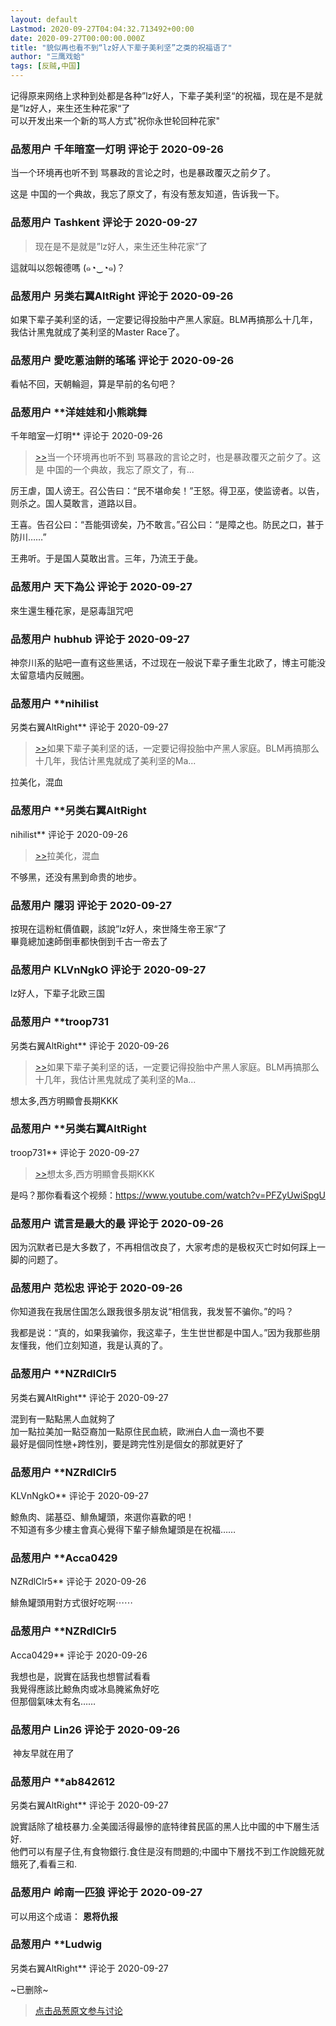 ```yaml
---
layout: default
Lastmod: 2020-09-27T04:04:32.713492+00:00
date: 2020-09-27T00:00:00.000Z
title: "貌似再也看不到“lz好人下辈子美利坚”之类的祝福语了"
author: "三鹰戏蛤"
tags: [反贼,中国]
---
```


记得原来网络上求种到处都是各种”lz好人，下辈子美利坚“的祝福，现在是不是就是”lz好人，来生还生种花家“了  
可以开发出来一个新的骂人方式"祝你永世轮回种花家"

            
### 品葱用户 **千年暗室一灯明** 评论于 2020-09-26
        
当一个环境再也听不到 骂暴政的言论之时，也是暴政覆灭之前夕了。  
  
这是 中国的一个典故，我忘了原文了，有没有葱友知道，告诉我一下。
        


            
### 品葱用户 **Tashkent** 评论于 2020-09-27
        
> 现在是不是就是”lz好人，来生还生种花家“了

  
  
這就叫以怨報德嗎 (๑◔‿◔๑)？
        


            
### 品葱用户 **另类右翼AltRight** 评论于 2020-09-26
        
如果下辈子美利坚的话，一定要记得投胎中产黑人家庭。BLM再搞那么十几年，我估计黑鬼就成了美利坚的Master Race了。
        


            
### 品葱用户 **愛吃蔥油餅的瑤瑤** 评论于 2020-09-26
        
看帖不回，天朝輪迴，算是早前的名句吧？
        


            
### 品葱用户 **洋娃娃和小熊跳舞 
千年暗室一灯明** 评论于 2020-09-26
        
> [\>>]( "/article/item_id-504151#")当一个环境再也听不到 骂暴政的言论之时，也是暴政覆灭之前夕了。这是 中国的一个典故，我忘了原文了，有...

  
  
厉王虐，国人谤王。召公告曰：“民不堪命矣！”王怒。得卫巫，使监谤者。以告，则杀之。国人莫敢言，道路以目。  
  
王喜。告召公曰：“吾能弭谤矣，乃不敢言。”召公曰：“是障之也。防民之口，甚于防川……”  
  
王弗听。于是国人莫敢出言。三年，乃流王于彘。
        


            
### 品葱用户 **天下為公** 评论于 2020-09-27
        
來生還生種花家，是惡毒詛咒吧
        


            
### 品葱用户 **hubhub** 评论于 2020-09-27
        
神奈川系的贴吧一直有这些黑话，不过现在一般说下辈子重生北欧了，博主可能没太留意墙内反贼圈。
        


            
### 品葱用户 **nihilist 
另类右翼AltRight** 评论于 2020-09-27
        
> [\>>]( "/article/item_id-504158#")如果下辈子美利坚的话，一定要记得投胎中产黑人家庭。BLM再搞那么十几年，我估计黑鬼就成了美利坚的Ma...

  
  
拉美化，混血
        


            
### 品葱用户 **另类右翼AltRight 
nihilist** 评论于 2020-09-26
        
> [\>>]( "/article/item_id-504176#")拉美化，混血

  
不够黑，还没有黑到命贵的地步。
        


            
### 品葱用户 **隱羽** 评论于 2020-09-27
        
按現在這粉紅價值觀，該說”lz好人，來世降生帝王家“了  
畢竟總加速師倒車都快倒到千古一帝去了
        


            
### 品葱用户 **KLVnNgkO** 评论于 2020-09-27
        
lz好人，下辈子北欧三国
        


            
### 品葱用户 **troop731 
另类右翼AltRight** 评论于 2020-09-26
        
> [\>>]( "/article/item_id-504158#")如果下辈子美利坚的话，一定要记得投胎中产黑人家庭。BLM再搞那么十几年，我估计黑鬼就成了美利坚的Ma...

  
  
想太多,西方明顯會長期KKK
        


            
### 品葱用户 **另类右翼AltRight 
troop731** 评论于 2020-09-27
        
> [\>>]( "/article/item_id-504200#")想太多,西方明顯會長期KKK

  
是吗？那你看看这个视频：https://www.youtube.com/watch?v=PFZyUwiSpgU
        


            
### 品葱用户 **谎言是最大的最** 评论于 2020-09-26
        
因为沉默者已是大多数了，不再相信改良了，大家考虑的是极权灭亡时如何踩上一脚的问题了。
        


            
### 品葱用户 **范松忠** 评论于 2020-09-26
        
你知道我在我居住国怎么跟我很多朋友说“相信我，我发誓不骗你。”的吗？  
  
我都是说：“真的，如果我骗你，我这辈子，生生世世都是中国人。”因为我那些朋友懂我，他们立刻知道，我是认真的了。
        


            
### 品葱用户 **NZRdlClr5 
另类右翼AltRight** 评论于 2020-09-27
        
混到有一點點黑人血就夠了  
加一點拉美加一點亞裔加一點原住民血統，歐洲白人血一滴也不要  
最好是個同性戀+跨性別，要是跨完性別是個女的那就更好了
        


            
### 品葱用户 **NZRdlClr5 
KLVnNgkO** 评论于 2020-09-27
        
鯨魚肉、諾基亞、鯡魚罐頭，來選你喜歡的吧！  
不知道有多少樓主會真心覺得下輩子鯡魚罐頭是在祝福……
        


            
### 品葱用户 **Acca0429 
NZRdlClr5** 评论于 2020-09-26
        
鯡魚罐頭用對方式很好吃啊⋯⋯
        


            
### 品葱用户 **NZRdlClr5 
Acca0429** 评论于 2020-09-26
        
我想也是，説實在話我也想嘗試看看  
我覺得應該比鯨魚肉或冰島腌鯊魚好吃  
但那個氣味太有名……
        


            
### 品葱用户 **Lin26** 评论于 2020-09-26
        
 神友早就在用了
        


            
### 品葱用户 **ab842612 
另类右翼AltRight** 评论于 2020-09-27
        
說實話除了槍枝暴力.全美國活得最慘的底特律貧民區的黑人比中國的中下層生活好.  
他們可以有屋子住,有食物銀行.食住是沒有問題的;中國中下層找不到工作說餓死就餓死了,看看三和.
        


            
### 品葱用户 **岭南一匹狼** 评论于 2020-09-27
        
可以用这个成语： **恩将仇报**
        


            
### 品葱用户 **Ludwig 
另类右翼AltRight** 评论于 2020-09-27
        
~已删除~
        






> [点击品葱原文参与讨论](https://pincong.rocks/article/24498)

